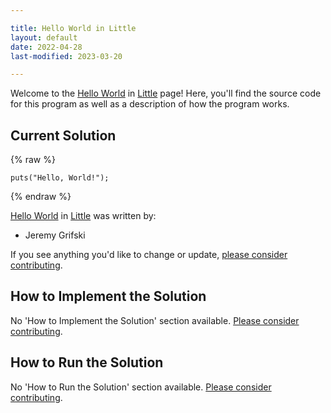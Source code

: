 ```yaml
---

title: Hello World in Little
layout: default
date: 2022-04-28
last-modified: 2023-03-20

---
```


Welcome to the [Hello World](https://sampleprograms.io/projects/hello-world) in [Little](https://sampleprograms.io/languages/little) page! Here, you'll find the source code for this program as well as a description of how the program works.

## Current Solution

{% raw %}

```little
puts("Hello, World!");
```

{% endraw %}

[Hello World](https://sampleprograms.io/projects/hello-world) in [Little](https://sampleprograms.io/languages/little) was written by:

- Jeremy Grifski

If you see anything you'd like to change or update, [please consider contributing](https://github.com/TheRenegadeCoder/sample-programs).

## How to Implement the Solution

No 'How to Implement the Solution' section available. [Please consider contributing](https://github.com/TheRenegadeCoder/sample-programs-website).

## How to Run the Solution

No 'How to Run the Solution' section available. [Please consider contributing](https://github.com/TheRenegadeCoder/sample-programs-website).